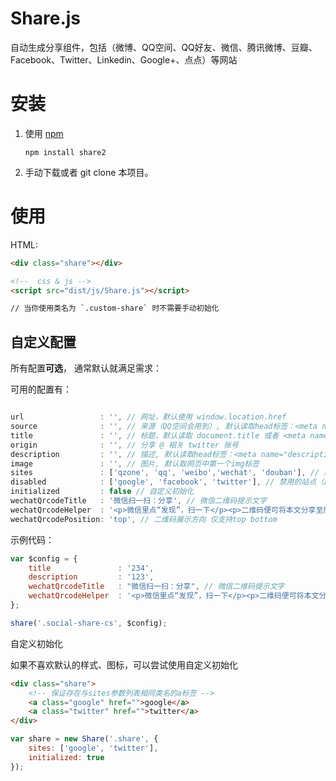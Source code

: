 Share.js
===

自动生成分享组件，包括（微博、QQ空间、QQ好友、微信、腾讯微博、豆瓣、Facebook、Twitter、Linkedin、Google+、点点）等网站

# 安装


1. 使用 [npm](https://npmjs.com)

    ```shell
    npm install share2
    ```

4. 手动下载或者 git clone 本项目。

# 使用


HTML:

```html
<div class="share"></div>

<!--  css & js -->
<script src="dist/js/Share.js"></script>

// 当你使用类名为 `.custom-share` 时不需要手动初始化
```

## 自定义配置

所有配置**可选**， 通常默认就满足需求：

可用的配置有：

```js

url                 : '', // 网址，默认使用 window.location.href
source              : '', // 来源（QQ空间会用到）, 默认读取head标签：<meta name="site" content="http://overtrue" />
title               : '', // 标题，默认读取 document.title 或者 <meta name="title" content="share.js" />
origin              : '', // 分享 @ 相关 twitter 账号
description         : '', // 描述, 默认读取head标签：<meta name="description" content="PHP弱类型的实现原理分析" />
image               : '', // 图片, 默认取网页中第一个img标签
sites               : ['qzone', 'qq', 'weibo','wechat', 'douban'], // 启用的站点(此顺序代表最终渲染的顺序)
disabled            : ['google', 'facebook', 'twitter'], // 禁用的站点（即使sites参数指定的站点，这里也可以禁用）
initialized         : false // 自定义初始化
wechatQrcodeTitle   : '微信扫一扫：分享', // 微信二维码提示文字
wechatQrcodeHelper  : '<p>微信里点“发现”，扫一下</p><p>二维码便可将本文分享至朋友圈。</p>'
wechatQrcodePosition: 'top', // 二维码展示方向 仅支持top bottom
```

示例代码：

```js
var $config = {
    title               : '234',
    description         : '123',
    wechatQrcodeTitle   : "微信扫一扫：分享", // 微信二维码提示文字
    wechatQrcodeHelper  : '<p>微信里点“发现”，扫一下</p><p>二维码便可将本文分享至朋友圈。</p>',
};

share('.social-share-cs', $config);
```

自定义初始化

如果不喜欢默认的样式、图标，可以尝试使用自定义初始化

```html
<div class="share">
    <!-- 保证存在与sites参数列表相同类名的a标签 -->
    <a class="google" href="">google</a>
    <a class="twitter" href="">twitter</a>
</div>
```
```js
var share = new Share('.share', {
    sites: ['google', 'twitter'],
    initialized: true
});
```


